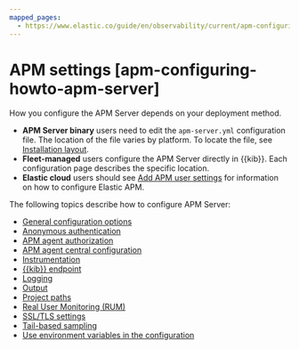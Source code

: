 ```yaml
---
mapped_pages:
  - https://www.elastic.co/guide/en/observability/current/apm-configuring-howto-apm-server.html
---
```


# APM settings [apm-configuring-howto-apm-server]

How you configure the APM Server depends on your deployment method.

* **APM Server binary** users need to edit the `apm-server.yml` configuration file. The location of the file varies by platform. To locate the file, see [Installation layout](/solutions/observability/apps/installation-layout.md).
* **Fleet-managed** users configure the APM Server directly in {{kib}}. Each configuration page describes the specific location.
* **Elastic cloud** users should see [Add APM user settings](/reference/ingestion-tools/cloud/apm-settings.md) for information on how to configure Elastic APM.

The following topics describe how to configure APM Server:

* [General configuration options](/solutions/observability/apps/general-configuration-options.md)
* [Anonymous authentication](/solutions/observability/apps/configure-anonymous-authentication.md)
* [APM agent authorization](/solutions/observability/apps/apm-agent-authorization.md)
* [APM agent central configuration](/solutions/observability/apps/configure-apm-agent-central-configuration.md)
* [Instrumentation](/solutions/observability/apps/configure-apm-instrumentation.md)
* [{{kib}} endpoint](/solutions/observability/apps/configure-kibana-endpoint.md)
* [Logging](/solutions/observability/apps/configure-logging.md)
* [Output](/solutions/observability/apps/configure-output.md)
* [Project paths](/solutions/observability/apps/configure-project-paths.md)
* [Real User Monitoring (RUM)](/solutions/observability/apps/configure-real-user-monitoring-rum.md)
* [SSL/TLS settings](/solutions/observability/apps/ssltls-settings.md)
* [Tail-based sampling](/solutions/observability/apps/tail-based-sampling.md)
* [Use environment variables in the configuration](/solutions/observability/apps/use-environment-variables-in-configuration.md)
